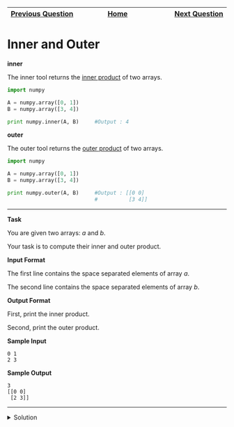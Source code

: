 | <img width=1000>[Previous Question](https://github.com/Kevin-Lago/python-hackerrank-solutions/tree/main/src/)</img> | <img width=1000>[Home](https://github.com/Kevin-Lago/python-hackerrank-solutions)</img> | <img width=1000>[Next Question](https://github.com/Kevin-Lago/python-hackerrank-solutions/tree/main/src/)</img> |
|:---|:---:|---:|

# Inner and Outer

__inner__

The inner tool returns the [inner product]() of two arrays.

```python
import numpy

A = numpy.array([0, 1])
B = numpy.array([3, 4])

print numpy.inner(A, B)     #Output : 4
```

__outer__

The outer tool returns the [outer product]() of two arrays.

```python
import numpy

A = numpy.array([0, 1])
B = numpy.array([3, 4])

print numpy.outer(A, B)     #Output : [[0 0]
                            #          [3 4]]
```

---

__Task__

You are given two arrays: $a$ and $b$.

Your task is to compute their inner and outer product.

__Input Format__

The first line contains the space separated elements of array $a$.

The second line contains the space separated elements of array $b$.

__Output Format__

First, print the inner product.

Second, print the outer product.

__Sample Input__

```
0 1
2 3
```

__Sample Output__

```
3
[[0 0]
 [2 3]]
```

---

<details><summary>Solution</summary>
    
```python

```
</details>
